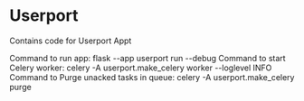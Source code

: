 # Userport

Contains code for Userport Appt

Command to run app: flask --app userport run --debug
Command to start Celery worker: celery -A userport.make_celery worker --loglevel INFO
Command to Purge unacked tasks in queue: celery -A userport.make_celery purge

